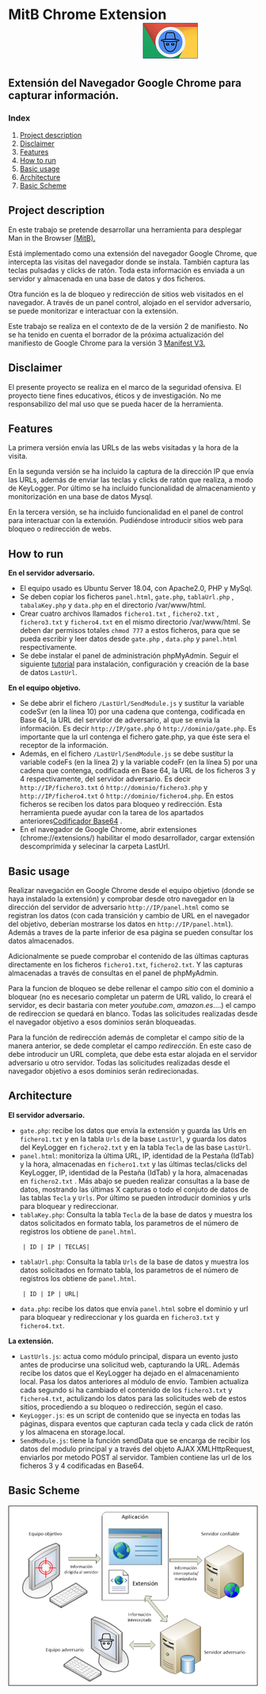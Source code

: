 # MitB Chrome Extension &nbsp;&nbsp;&nbsp;&nbsp;&nbsp;&nbsp;&nbsp;&nbsp;&nbsp;&nbsp;&nbsp;&nbsp;&nbsp;&nbsp;&nbsp;&nbsp;&nbsp;&nbsp;&nbsp;&nbsp;&nbsp;&nbsp;&nbsp;&nbsp;&nbsp;&nbsp;&nbsp;&nbsp;&nbsp;&nbsp;&nbsp;&nbsp;&nbsp;&nbsp;&nbsp;&nbsp;&nbsp;&nbsp;&nbsp;&nbsp;&nbsp;![Icon](MITB_Chrome.png)

## Extensión del Navegador Google Chrome para capturar información.

### Index

1. [Project description](#project-description)
2. [Disclaimer](#disclaimer)
3. [Features](#features)
4. [How to run](#how-to-run)
5. [Basic usage](#basic-usage)
6. [Architecture](#architecture)
7. [Basic Scheme](#basic-scheme)


## Project description

En este trabajo se pretende desarrollar una herramienta para desplegar Man in the Browser [(MitB).](https://ipfs.io/ipfs/QmXoypizjW3WknFiJnKLwHCnL72vedxjQkDDP1mXWo6uco/wiki/Man-in-the-browser.html) 

Está implementado como una extensión del navegador Google Chrome, que intercepta las visitas del navegador donde se instala. También captura las teclas pulsadas y clicks de ratón. Toda esta información es enviada a un servidor y almacenada en una base de datos y dos ficheros. 

Otra función es la de bloqueo y redirección de sitios web visitados en el navegador. A través de un panel control, alojado en el servidor adversario, se puede monitorizar e interactuar con la extensión.

Este trabajo se realiza en el contexto de de la versión 2 de manifiesto. No se ha tenido en cuenta el borrador de la próxima actualización del manifiesto de Google Chrome para la versión 3 [Manifest V3.](https://docs.google.com/document/d/1nPu6Wy4LWR66EFLeYInl3NzzhHzc-qnk4w4PX-0XMw8/preview#heading=h.xgjl2srtytjt)

## Disclaimer

El presente proyecto se realiza en el marco de la seguridad ofensiva. El proyecto tiene fines educativos, éticos y de investigación. No me responsabilizo del mal uso que se pueda hacer de la herramienta.  

## Features

La primera versión envía las URLs de las webs visitadas y la hora de la visita. 

En la segunda versión se ha incluido la captura de la dirección IP que envía las URLs, además de enviar las teclas y clicks de ratón que realiza, a modo de KeyLogger. Por último se ha incluido funcionalidad de almacenamiento y monitorización en una base de datos Mysql. 

En la tercera versión, se ha incluido funcionalidad en el panel de control para interactuar con la extenxión. Pudiéndose introducir sitios web para bloqueo o redirección de webs. 

## How to run

**En el servidor adversario.**

+ El equipo usado es Ubuntu Server 18.04, con Apache2.0, PHP y MySql.
+ Se deben copiar los ficheros `panel.html`, `gate.php`, `tablaUrl.php` , `tabalaKey.php` y `data.php` en el directorio /var/www/html.
+ Crear cuatro archivos llamados `fichero1.txt` , `fichero2.txt` , `fichero3.txt` y `fichero4.txt` en el mismo directorio /var/www/html. Se deben dar permisos totales `chmod 777` a estos ficheros, para que se pueda escribir y leer datos desde `gate.php` , `data.php` y `panel.html` respectivamente.
+ Se debe instalar el panel de administración phpMyAdmin. Seguir el siguiente [tutorial](phpmyadmin.pdf) para instalación, configuración y creación de la base de datos `LastUrl`. 

**En el equipo objetivo.**

+ Se debe abrir el fichero `/LastUrl/SendModule.js` y sustitur la variable codeSvr (en la línea 10) por una cadena que contenga, codificada en Base 64, la URL del servidor de adversario, al que se envia la información. Es decir `http://IP/gate.php` ó `http://dominio/gate.php`. Es importante que la url contenga el fichero gate.php, ya que éste sera el receptor de la información.
+ Además, en el fichero `/LastUrl/SendModule.js` se debe sustitur la variable codeFs (en la línea 2) y la variable codeFr (en la línea 5) por una cadena que contenga, codificada en Base 64, la URL de los ficheros 3 y 4  respectivamente, del servidor adversario. Es decir `http://IP/fichero3.txt` ó `http://dominio/fichero3.php` y `http://IP/fichero4.txt` ó `http://dominio/fichero4.php`. En estos ficheros se reciben los datos para bloqueo y redirección. 
Esta herramienta puede ayudar con la tarea de los apartados anteriores[Codificador Base64](https://www.base64encode.org/) . 
+ En el navegador de Google Chrome, abrir extensiones (chrome://extensions/) habilitar el modo desarrollador, cargar extensión descomprimida y selecinar la carpeta LastUrl. 


## Basic usage

Realizar navegación en Google Chrome desde el equipo objetivo (donde se haya instalado la extensión) y comprobar desde otro navegador en la dirección del servidor de adversario `http://IP/panel.html` como se registran los datos (con cada transición y cambio de URL en el navegador del objetivo, deberían mostrarse los datos en `http://IP/panel.html`). Además a traves de la parte inferior de esa página se pueden consultar los datos almacenados.

Adicionalmente se puede comprobar el contenido de las últimas capturas directamente en los ficheros `fichero1.txt`, `fichero2.txt`. Y las capturas almacenadas a través de consultas en el panel de phpMyAdmin.

Para la funcion de bloqueo se debe rellenar el campo *sitio* con el dominio a bloquear (no es necesario completar un paterm de URL valido, lo creará el servidor, es decir bastaria con meter *youtube.com*, *amazon.es*....) el campo de redireccion se quedará en blanco. Todas las solicitudes realizadas desde el navegador objetivo a esos dominios serán bloqueadas.

Para la función de redirección además de completar el campo *sitio* de la manera anterior, se dede completar el campo *redirección*. En este caso de debe introducir un URL completa, que debe esta estar alojada en el servidor adversario u otro servidor. Todas las solicitudes realizadas desde el navegador objetivo a esos dominios serán redirecionadas.

## Architecture

**El servidor adversario.**

+ `gate.php`: recibe los datos que envía la extensión y guarda las Urls en `fichero1.txt` y en la tabla `Urls` de la base `LastUrl`, y guarda los datos del KeyLogger en `fichero2.txt` y en la tabla `Tecla` de las base `LastUrl`.
+ `panel.html`: monitoriza la última URL, IP, identidad de la Pestaña (IdTab) y la hora, almacenadas en `fichero1.txt` y las últimas teclas/clicks del KeyLogger, IP, identidad de la Pestaña (IdTab) y la hora, almacenadas en `fichero2.txt` . Más abajo se pueden realizar consultas a la base de datos, mostrando las últimas X capturas o todo el conjuto de datos de las tablas `Tecla` y `Urls`. Por último se pueden introducir dominios y urls para bloquear y redireccionar.
+ `tablaKey.php`: Consulta la tabla `Tecla` de la base de datos y muestra los datos solicitados en formato tabla, los parametros de el número de registros los obtiene de `panel.html`.
```plain
    | ID | IP | TECLAS|
```
+ `tablaUrl.php`: Consulta la tabla `Urls` de la base de datos y muestra los datos solicitados en formato tabla, los parametros de el número de registros los obtiene de `panel.html`.
```plain
    | ID | IP | URL|
```
+ `data.php`: recibe los datos que envía `panel.html` sobre el dominio y url para bloquear y redireccionar y los guarda en `fichero3.txt` y `fichero4.txt`.

**La extensión.**

+ `LastUrls.js`: actua como módulo principal, dispara un evento justo antes de producirse una solicitud web, capturando la URL. Además recibe los datos que el KeyLogger ha dejado en el almacenamiento local. Pasa los datos anteriores al módulo de envío. Tambien actualiza cada segundo si ha cambiado el contenido de los `fichero3.txt` y `fichero4.txt`, actulizando los datos para las solicitudes web de estos sitios, procediendo a su bloqueo o redirección, según el caso.
+ `KeyLogger.js`: es un script de contenido que se inyecta en todas las páginas, dispara eventos que capturan cada tecla y cada click de ratón y los almacena en storage.local.
+ `SendModule.js`: tiene la función sendData que se encarga de recibir los datos del modulo principal y a través del objeto AJAX  XMLHttpRequest, enviarlos por metodo POST al servidor. Tambien contiene las url de los ficheros 3 y 4 codificadas en Base64. 

## Basic Scheme

![Basic Scheme](Scheme3.png)
